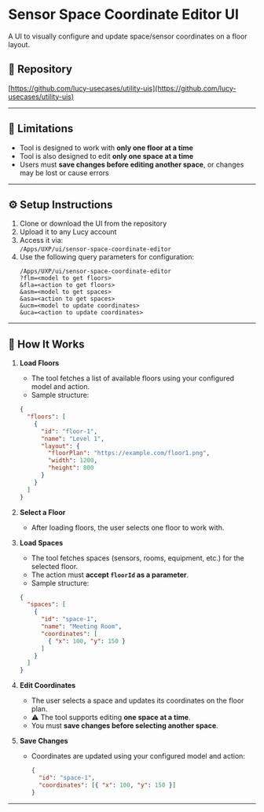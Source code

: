 
# Sensor Space Coordinate Editor UI

A UI to visually configure and update space/sensor coordinates on a floor layout.
## 📁 Repository

[https://github.com/lucy-usecases/utility-uis](https://github.com/lucy-usecases/utility-uis)

---

## 🚫 Limitations

- Tool is designed to work with **only one floor at a time**
- Tool is also designed to edit **only one space at a time**
- Users must **save changes before editing another space**, or changes may be lost or cause errors

---

## ⚙️ Setup Instructions

1. Clone or download the UI from the repository
2. Upload it to any Lucy account
3. Access it via:  
   `/Apps/UXP/ui/sensor-space-coordinate-editor`
4. Use the following query parameters for configuration:  
   ```
   /Apps/UXP/ui/sensor-space-coordinate-editor
   ?flm=<model to get floors>
   &fla=<action to get floors>
   &asm=<model to get spaces>
   &asa=<action to get spaces>
   &ucm=<model to update coordinates>
   &uca=<action to update coordinates>
   ```
---

## 🧠 How It Works

1. **Load Floors**  
   - The tool fetches a list of available floors using your configured model and action.
   - Sample structure:
   ```json
   {
     "floors": [
       {
         "id": "floor-1",
         "name": "Level 1",
         "layout": {
           "floorPlan": "https://example.com/floor1.png",
           "width": 1200,
           "height": 800
         }
       }
     ]
   }
   ```

2. **Select a Floor**  
   - After loading floors, the user selects one floor to work with.

3. **Load Spaces**  
   - The tool fetches spaces (sensors, rooms, equipment, etc.) for the selected floor.
   - The action must **accept `floorId` as a parameter**.
   - Sample structure:
   ```json
   {
     "spaces": [
       {
         "id": "space-1",
         "name": "Meeting Room",
         "coordinates": [
           { "x": 100, "y": 150 }
         ]
       }
     ]
   }
   ```

4. **Edit Coordinates**  
   - The user selects a space and updates its coordinates on the floor plan.
   - ⚠️ The tool supports editing **one space at a time**.
   - You must **save changes before selecting another space**.

5. **Save Changes**  
   - Coordinates are updated using your configured model and action:
     ```json
     {
       "id": "space-1",
       "coordinates": [{ "x": 100, "y": 150 }]
     }
     ```

---
